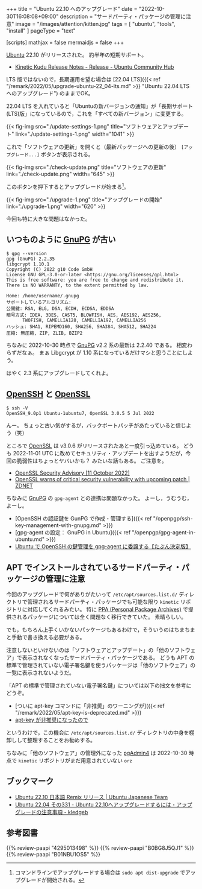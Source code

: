 +++
title = "Ubuntu 22.10 へのアップグレード"
date =  "2022-10-30T16:08:08+09:00"
description = "サードパーティ・パッケージの管理に注意"
image = "/images/attention/kitten.jpg"
tags = [ "ubuntu", "tools", "install" ]
pageType = "text"

[scripts]
  mathjax = false
  mermaidjs = false
+++

[Ubuntu] 22.10 がリリースされた。
約半年の短期サポート。

- [Kinetic Kudu Release Notes - Release - Ubuntu Community Hub](https://discourse.ubuntu.com/t/kinetic-kudu-release-notes/27976)

LTS 版ではないので，長期運用を望む場合は [22.04 LTS]({{< ref "/remark/2022/05/upgrade-ubuntu-22_04-lts.md" >}} "Ubuntu 22.04 LTS へのアップグレード") のままでOK。

22.04 LTS を入れていると「Ubuntuの新バージョンの通知」が「長期サポート(LTS)版」になっているので，これを「すべての新バージョン」に変更する。

{{< fig-img src="./update-settings-1.png" title="ソフトウェアとアップデート" link="./update-settings-1.png" width="1041" >}}

これで「ソフトウェアの更新」を開くと（最新パッケージへの更新の後） `[アップグレード...]` ボタンが表示される。

{{< fig-img src="./check-update.png" title="ソフトウェアの更新" link="./check-update.png" width="645" >}}

このボタンを押下するとアップグレードが始まる[^cmd1]。

[^cmd1]: コマンドラインでアップグレードする場合は `sudo apt dist-upgrade` でアップグレードが開始される。

{{< fig-img src="./upgrade-1.png" title="アップグレードの開始" link="./upgrade-1.png" width="620" >}}

今回も特に大きな問題はなかった。

## いつものように [GnuPG] が古い

```text
$ gpg --version
gpg (GnuPG) 2.2.35
libgcrypt 1.10.1
Copyright (C) 2022 g10 Code GmbH
License GNU GPL-3.0-or-later <https://gnu.org/licenses/gpl.html>
This is free software: you are free to change and redistribute it.
There is NO WARRANTY, to the extent permitted by law.

Home: /home/username/.gnupg
サポートしているアルゴリズム:
公開鍵: RSA, ELG, DSA, ECDH, ECDSA, EDDSA
暗号方式: IDEA, 3DES, CAST5, BLOWFISH, AES, AES192, AES256,
      TWOFISH, CAMELLIA128, CAMELLIA192, CAMELLIA256
ハッシュ: SHA1, RIPEMD160, SHA256, SHA384, SHA512, SHA224
圧縮: 無圧縮, ZIP, ZLIB, BZIP2
```

ちなみに 2022-10-30 時点で [GnuPG] v2.2 系の最新は 2.2.40 である。
相変わらずだなぁ。
まぁ Libgcrypt が 1.10 系になっているだけマシと思うことにしよう。

はやく 2.3 系にアップグレードしてくれよ。

## [OpenSSH] と [OpenSSL]

```text
$ ssh -V
OpenSSH_9.0p1 Ubuntu-1ubuntu7, OpenSSL 3.0.5 5 Jul 2022
```

んー。
ちょっと古い気がするが，バックポートパッチがあたっていると信じよう（笑）

ところで [OpenSSL] は v3.0.6 がリリースされたあと一度引っ込めている。
どうも 2022-11-01 UTC に改めてセキュリティ・アップデートを出すようだが，今回の脆弱性はちょっとヤバいかも？ みたいな話もある。
ご注意を。

- [OpenSSL Security Advisory [11 October 2022]](https://www.openssl.org/news/secadv/20221011.txt)
- [OpenSSL warns of critical security vulnerability with upcoming patch | ZDNET](https://www.zdnet.com/article/openssl-warns-of-critical-security-vulnerability-with-upcoming-patch/)

ちなみに [GnuPG] の `gpg-agent` との連携は問題なかった。
よーし，うむうむ，よーし。

- [OpenSSH の認証鍵を GunPG で作成・管理する]({{< ref "/openpgp/ssh-key-management-with-gnupg.md" >}})
- [gpg-agent の設定： GnuPG in Ubuntu]({{< ref "/openpgp/gpg-agent-in-ubuntu.md" >}})
- [Ubuntu で OpenSSH の鍵管理を gpg-agent に委譲する【たぶん決定版】](https://zenn.dev/spiegel/articles/20210109-gpg-agent)

## APT でインストールされているサードパーティ・パッケージの管理に注意

今回のアップグレードで何がありがたいって `/etc/apt/sources.list.d/` ディレクトリで管理されるサードパーティ・パッケージでも可能な限り `kinetic` リポジトリに対応してくれるみたい。
特に [PPA (Personal Package Archives)][PPA] で提供されるパッケージについては全く問題なく移行できていた。
素晴らしい。

でも，もちろん上手くいかないパッケージもあるわけで，そういうのはちまちまと手動で書き換える必要がある。

注意しないといけないのは「ソフトウェアとアップデート」の「他のソフトウェア」で表示されなくなったサードパーティ・パッケージである。
どうも APT の標準で管理されていない電子署名鍵を使うパッケージは「他のソフトウェア」の一覧に表示されないようだ。

「APT の標準で管理されていない電子署名鍵」については以下の拙文を参考にどうぞ。

- [ついに apt-key コマンドに「非推奨」のワーニングが]({{< ref "/remark/2022/05/apt-key-is-deprecated.md" >}})
- [apt-key が非推奨になったので](https://zenn.dev/spiegel/articles/20220508-apt-key-is-deprecated)

というわけで，この機会に `/etc/apt/sources.list.d/` ディレクトリの中身を棚卸しして整理することをお勧めする。

ちなみに「他のソフトウェア」の管理外になった [pgAdmin4] は 2022-10-30 時点で `kinetic` リポジトリがまだ用意されていない `orz`

## ブックマーク

- [Ubuntu 22.10 日本語 Remix リリース | Ubuntu Japanese Team](ubuntu2210-ja-remix)
- [Ubuntu 22.04 その331 - Ubuntu 22.10へアップグレードするには・アップグレードの注意事項 - kledgeb](https://kledgeb.blogspot.com/2022/10/ubuntu-2204-331-ubuntu-2210.html)

[Ubuntu]: https://www.ubuntu.com/ "The leading operating system for PCs, IoT devices, servers and the cloud | Ubuntu"
[KeePassXC]: https://keepassxc.org/ "KeePassXC Password Manager"
[pgAdmin4]: https://www.pgadmin.org/ "pgAdmin - PostgreSQL Tools"
[GnuPG]: https://gnupg.org/ "The GNU Privacy Guard"
[Node.js]: https://nodejs.org/
[OpenSSL]: https://www.openssl.org/
[OpenSSH]: https://www.openssh.com/
[Docker]: https://www.docker.com/ "Empowering App Development for Developers | Docker"
[gpgpdump]: https://github.com/goark/gpgpdump "goark/gpgpdump: OpenPGP packet visualizer"
[PPA]: https://launchpad.net/ubuntu/+ppas "Personal Package Archives : Ubuntu"

## 参考図書

{{% review-paapi "4295013498" %}} <!-- Linuxシステムの仕組み -->
{{% review-paapi "B0BG8J5QJ1" %}} <!-- ［試して理解］Linuxのしくみ 増補改訂版 -->
{{% review-paapi "B01NBU1OS5" %}} <!-- シリコンパワー USBメモリ 32GB USB3.1 -->
